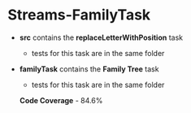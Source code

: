 # Streams-FamilyTask

- **src** contains the **replaceLetterWithPosition** task
  - tests for this task are in the same folder
  
- **familyTask** contains the **Family Tree** task
  - tests for this task are in the same folder
  
  
  **Code Coverage** - 84.6%
